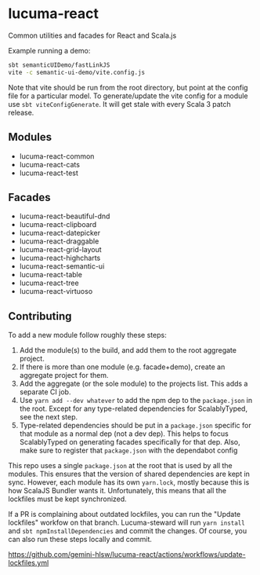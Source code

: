 # lucuma-react

Common utilities and facades for React and Scala.js

Example running a demo:
```sh
sbt semanticUIDemo/fastLinkJS
vite -c semantic-ui-demo/vite.config.js
```

Note that vite should be run from the root directory, but point at the config file for a particular model. To generate/update the vite config for a module use `sbt viteConfigGenerate`. It will get stale with every Scala 3 patch release.

## Modules

- lucuma-react-common
- lucuma-react-cats
- lucuma-react-test

## Facades

- lucuma-react-beautiful-dnd
- lucuma-react-clipboard
- lucuma-react-datepicker
- lucuma-react-draggable
- lucuma-react-grid-layout
- lucuma-react-highcharts
- lucuma-react-semantic-ui
- lucuma-react-table
- lucuma-react-tree
- lucuma-react-virtuoso

## Contributing

To add a new module follow roughly these steps:
1. Add the module(s) to the build, and add them to the root aggregate project.
2. If there is more than one module (e.g. facade+demo), create an aggregate project for them.
3. Add the aggregate (or the sole module) to the projects list. This adds a separate CI job.
4. Use `yarn add --dev whatever` to add the npm dep to the `package.json` in the root. Except for any type-related dependencies for ScalablyTyped, see the next step.
5. Type-related dependencies should be put in a `package.json` specific for that module as a normal dep (not a dev dep). This helps to focus ScalablyTyped on generating facades specifically for that dep. Also, make sure to register that `package.json` with the dependabot config

This repo uses a single `package.json` at the root that is used by all the modules. This ensures that the version of shared dependencies are kept in sync. However, each module has its own `yarn.lock`, mostly because this is how ScalaJS Bundler wants it. Unfortunately, this means that all the lockfiles must be kept synchronized.

If a PR is complaining about outdated lockfiles, you can run the "Update lockfiles" workfow on that branch. Lucuma-steward will run `yarn install` and `sbt npmInstallDependencies` and commit the changes. Of course, you can also run these steps locally and commit.

https://github.com/gemini-hlsw/lucuma-react/actions/workflows/update-lockfiles.yml
